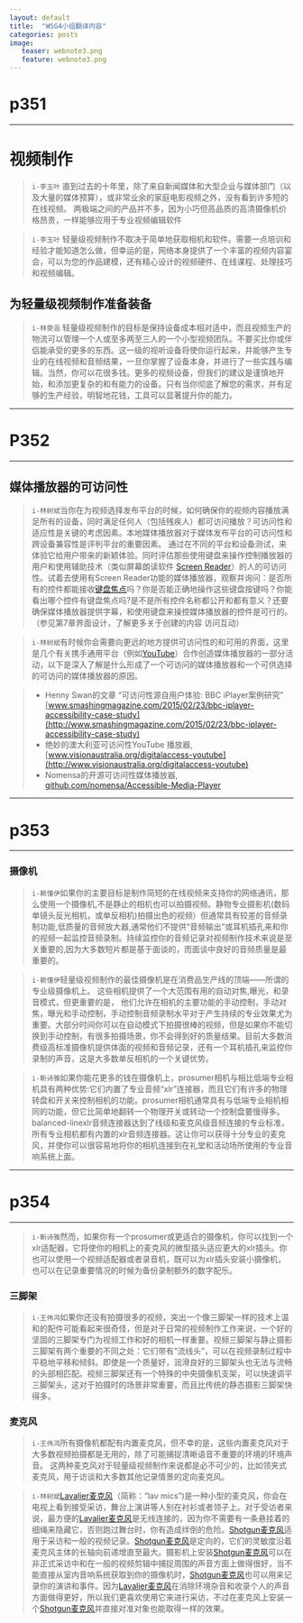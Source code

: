 ```yaml
---
layout: default
title:  "WSG4小组翻译内容"
categories: posts
image:
   teaser: webnote3.png
   feature: webnote3.png
---
```


# p351
---
# 视频制作
> `i-李玉叶` 直到过去的十年里，除了来自新闻媒体和大型企业与媒体部门（以及大量的媒体预算），或非常业余的家庭电影视频之外，没有看到许多短的在线视频。 两极端之间的产品并不多，因为小巧但高品质的高清摄像机价格昂贵，一样能够应用于专业视频编辑软件

> `i-李玉叶` 轻量级视频制作不取决于简单地获取相机和软件。需要一点培训和经验才能知道怎么做，但幸运的是，网络本身提供了一个丰富的视频内容宴会，可以为您的作品建模，还有精心设计的视频硬件、在线课程、处理技巧和视频编辑。


## 为轻量级视频制作准备装备
> `i-林雯涵` 轻量级视频制作的目标是保持设备成本相对适中，而且视频生产的物流可以管理一个人或至多两至三人的一个小型视频团队。不要买比你或伴侣能承受的更多的东西。这一级的视听设备将使你运行起来，并能够产生专业的在线视频和音频结果，一旦你掌握了设备本身，并进行了一些实践与编辑。当然，你可以花很多钱。更多的视频设备，但我们的建议是谨慎地开始，和添加更复杂的和有能力的设备。只有当你彻底了解您的需求，并有足够的生产经验，明智地花钱，工具可以显著提升你的能力。


---
# P352
---
## 媒体播放器的可访问性
> `i-林树斌`当你在为视频选择发布平台的时候，如何确保你的视频内容播放满足所有的设备，同时满足任何人（包括残疾人）都可访问播放？可访问性和适应性是关键的考虑因素。本地媒体播放器对于媒体发布平台的可访问性和跨设备兼容性是评判平台的重要因素。 通过在不同的平台和设备测试，来体验它给用户带来的新颖体验。同时评估那些使用键盘来操作控制播放器的用户和使用辅助技术（类似屏幕朗读软件 [Screen Reader](http://www.apprcn.com/screen-reader.html)）的人的可访问性。试着去使用有Screen Reader功能的媒体播放器，观察并询问：是否所有的控件都能接收[键盘焦点](http://www.kuqin.com/qtdocument/focus.html)吗？你是否能正确地操作这些键盘按键吗？你能看出哪个控件有键盘焦点吗?是不是所有控件名称都公开和都有意义？还要确保媒体播放器提供字幕，和使用键盘来操控媒体播放器的控件是可行的。
（参见第7章界面设计，了解更多关于创建的内容
访问互动）

> `i-林树斌`有时候你会需要向更远的地方提供可访问性的和可用的界面，这里是几个有关携手通用平台（例如[YouTube](https://www.youtube.com)）合作创造媒体播放器的一部分活动，以下是深入了解是什么形成了一个可访问的媒体播放器和一个可供选择的可访问的媒体播放器的原因。

> - Henny Swan的文章 “可访问性源自用户体验: BBC iPlayer案例研究”
[www.smashingmagazine.com/2015/02/23/bbc-iplayer-accessibility-case-study](http://www.smashingmagazine.com/2015/02/23/bbc-iplayer-accessibility-case-study)
> - 绝妙的澳大利亚可访问性YouTube 播放器, [www.visionaustralia.org/digitalaccess-youtube](http://www.visionaustralia.org/digitalaccess-youtube)
> - Nomensa的开源可访问性媒体播放器, [github.com/nomensa/Accessible-Media-Player](http://github.com/nomensa/Accessible-Media-Player)

---
# p353
---

### 摄像机
> `i-赖懂伊`如果你的主要目标是制作简短的在线视频来支持你的网络通讯，那么使用一个摄像机,不是静止的相机也可以拍摄视频。静物专业摄影机(数码单镜头反光相机，或单反相机)拍摄出色的视频）但通常具有较差的音频录制功能,低质量的音频放大器,通常他们不提供“音频输出”或耳机插孔来和你的视频一起监控音频录制。持续监控你的音频记录对视频制作技术来说是至关重要的,因为大多数短片都是基于面谈的，而面谈中良好的音频质量是最重要的。


> `i-赖懂伊`轻量级视频制作的最佳摄像机是在消费品生产线的顶端——所谓的专业级摄像机上。 这些相机提供了一个大范围有用的自动对焦,曝光，和录音模式，但更重要的是， 他们允许在相机的主要功能的手动控制，手动对焦，曝光和手动控制，手动控制音频录制水平对于产生持续的专业效果尤为重要。大部分时间你可以在自动模式下拍摄很棒的视频，但是如果你不能切换到手动控制，有很多拍摄场景，你不会得到好的质量结果。目前大多数消费级高标准摄像机提供体面的视频和音频记录，还有一个耳机插孔来监控你录制的声音，这是大多数单反相机的一个关键优势。


> `i-靳诗雅`如果你能花更多的钱在摄像机上，prosumer相机与相比低端专业相机具有两种优势:它们内置了专业音频“xlr”连接器，而且它们有许多的物理转盘和开关来控制相机的功能。prosumer相机通常具有与低端专业相机相同的功能，但它比简单地翻转一个物理开关或转动一个控制盘要慢得多。balanced-linexlr音频连接器达到了线级和麦克风级音频连接的专业标准，所有专业相机都有内置的xlr音频连接器。这让你可以获得十分专业的麦克风，并使你可以很容易地将你的相机连接到在礼堂和活动场所使用的专业音响系统上面。
---
# p354
---
> `i-靳诗雅`然而，如果你有一个prosumer或更适合的摄像机，你可以找到一个xlr适配器，它将使你的相机上的麦克风的微型插头适应更大的xlr插头。你也可以使用一个视频适配器或者录音机，既可以为xlr插头安装小摄像机，也可以在记录重要情况的时候为备份录制额外的数字配乐。

### 三脚架
> `i-王伟鸿`如果你还没有拍摄很多的视频，突出一个像三脚架一样的技术上温和的配件可能看起来很奇怪，但是对于日常的视频制作工作来说，一个好的坚固的三脚架专门为视频工作和好的相机一样重要。视频三脚架与静止摄影三脚架有两个重要的不同之处：它们带有“流线头”，可以在视频录制过程中平稳地平移和倾斜。即使是一个质量好，润滑良好的三脚架头也无法与流畅的头部相匹配。视频三脚架还有一个特殊的中央摄像机支架，可以快速调平三脚架头，这对于拍摄时的场景非常重要，而且比传统的静态摄影三脚架快得多。


### 麦克风
> `i-王伟鸿`所有摄像机都配有内置麦克风，但不幸的是，这些内置麦克风对于大多数视频拍摄都是无用的，除了可能捕捉清晰语音不重要的环境的环境声音。
这两种麦克风对于轻量级视频制作来说都是必不可少的，比如领夹式麦克风，用于访谈和大多数其他记录情景的定向麦克风。

> `i-林树斌`[Lavalier麦克风](http://www.azden.com/?s=Lavalier+)（简称：“lav mics”)是一种小型的麦克风，你会在电视上看到接受采访，舞台上演讲等人别在衬衫或者领子上。对于受访者来说，最方便的[Lavalier麦克风](http://www.azden.com/?s=Lavalier+)是无线连接的，因为你不需要有一条悬挂着的细绳来隐藏它，否则跑过舞台时，你有造成绊倒的危险。[Shotgun麦克风](http://www.azden.com/products/microphones/shotgun-microphones/)适用于采访和一般的视频记录。[Shotgun麦克风](http://www.azden.com/products/microphones/shotgun-microphones/)是定向的，它们的灵敏度沿着麦克风主体的长轴向前递增直至最大。摄影机上安装[Shotgun麦克风](http://www.azden.com/products/microphones/shotgun-microphones/)可以在非正式采访中和在一般的视频剪辑中捕捉周围的声音方面上做得很好，当不能直接从室内音响系统获取到你的摄像机时，[Shotgun麦克风](http://www.azden.com/products/microphones/shotgun-microphones/)也可以用来记录你的演讲和事件。因为[Lavalier麦克风](http://www.azden.com/?s=Lavalier+)在消除环境杂音和收录个人的声音方面做得更好，所以我们更喜欢使用它来进行采访，不过在麦克风上安装一个[Shotgun麦克风](http://www.azden.com/products/microphones/shotgun-microphones/)并直接对准对象也能取得一样的效果。